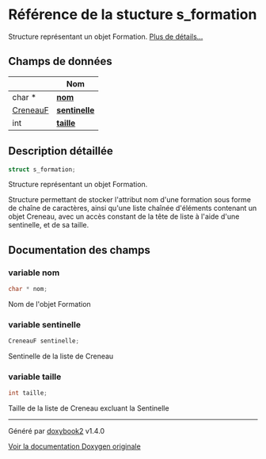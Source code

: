 # Référence de la stucture s_formation

Structure représentant un objet Formation.  [Plus de détails...](#description-détaillée)

## Champs de données

|                | Nom           |
| -------------- | -------------- |
| char * | **[nom](/Classes/structs__formation.md#variable-nom)**  |
| [CreneauF](/Classes/structs__creneau__f.md) | **[sentinelle](/Classes/structs__formation.md#variable-sentinelle)**  |
| int | **[taille](/Classes/structs__formation.md#variable-taille)**  |

## Description détaillée

```c
struct s_formation;
```

Structure représentant un objet Formation.

Structure permettant de stocker l'attribut nom d'une formation sous forme de chaîne de caractères, ainsi qu'une liste chaînée d'éléments contenant un objet Creneau, avec un accès constant de la tête de liste à l'aide d'une sentinelle, et de sa taille.

## Documentation des champs

### variable nom

```c
char * nom;
```

Nom de l'objet Formation

### variable sentinelle

```c
CreneauF sentinelle;
```

Sentinelle de la liste de Creneau

### variable taille

```c
int taille;
```

Taille de la liste de Creneau excluant la Sentinelle

---

Généré par [doxybook2](https://github.com/matusnovak/doxybook2) v1.4.0

[Voir la documentation Doxygen originale](https://rmihaja.github.io/BAC/doxygen/index.html)
